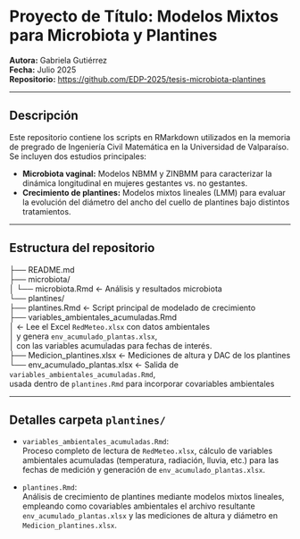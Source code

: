# Proyecto de Título: Modelos Mixtos para Microbiota y Plantines

**Autora:** Gabriela Gutiérrez  
**Fecha:** Julio 2025  
**Repositorio:** https://github.com/EDP-2025/tesis-microbiota-plantines

---

## Descripción

Este repositorio contiene los scripts en RMarkdown utilizados en la memoria de pregrado de Ingeniería Civil Matemática en la Universidad de Valparaíso.  
Se incluyen dos estudios principales:

- **Microbiota vaginal:** Modelos NBMM y ZINBMM para caracterizar la dinámica longitudinal en mujeres gestantes vs. no gestantes.  
- **Crecimiento de plantines:** Modelos mixtos lineales (LMM) para evaluar la evolución del diámetro del ancho del cuello de plantines bajo distintos tratamientos.

---

## Estructura del repositorio

├── README.md  
├── microbiota/  
│   └── microbiota.Rmd         ← Análisis y resultados microbiota  
└── plantines/  
    ├── plantines.Rmd                 ← Script principal de modelado de crecimiento  
    ├── variables_ambientales_acumuladas.Rmd  
    │   ← Lee el Excel `RedMeteo.xlsx` con datos ambientales  
    │      y genera `env_acumulado_plantas.xlsx`,  
    │      con las variables acumuladas para fechas de interés.  
    ├── Medicion_plantines.xlsx        ← Mediciones de altura y DAC de los plantines  
    └── env_acumulado_plantas.xlsx      ← Salida de `variables_ambientales_acumuladas.Rmd`,  
        usada dentro de `plantines.Rmd` para incorporar covariables ambientales

---
## Detalles carpeta `plantines/`

- `variables_ambientales_acumuladas.Rmd`:  
  Proceso completo de lectura de `RedMeteo.xlsx`, cálculo de variables ambientales acumuladas (temperatura, radiación, lluvia, etc.) para las fechas de medición y generación de `env_acumulado_plantas.xlsx`.

- `plantines.Rmd`:  
  Análisis de crecimiento de plantines mediante modelos mixtos lineales, empleando como covariables ambientales el archivo resultante `env_acumulado_plantas.xlsx` y las mediciones de altura y diámetro en `Medicion_plantines.xlsx`.



